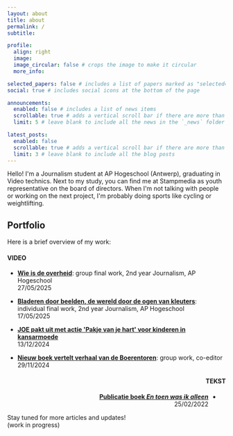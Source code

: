 ```yaml
---
layout: about
title: about
permalink: /
subtitle:

profile:
  align: right
  image: 
  image_circular: false # crops the image to make it circular
  more_info:

selected_papers: false # includes a list of papers marked as "selected={true}"
social: true # includes social icons at the bottom of the page

announcements:
  enabled: false # includes a list of news items
  scrollable: true # adds a vertical scroll bar if there are more than 3 news items
  limit: 5 # leave blank to include all the news in the `_news` folder

latest_posts:
  enabled: false
  scrollable: true # adds a vertical scroll bar if there are more than 3 new posts items
  limit: 3 # leave blank to include all the blog posts
---
```


<!-- sudo docker-compose up ||| http://localhost:8080/blog/ || Ctrl + C (om te stoppen)-->

Hello! I'm a Journalism student at AP Hogeschool (Antwerp), graduating in Video technics. Next to my study, you can find me at Stampmedia as youth representative on the board of directors. When I'm not talking with people or working on the next project, I'm probably doing sports like cycling or weightlifting. 

## Portfolio

Here is a brief overview of my work:

#### VIDEO

- [**Wie is de overheid**](https://wrap.apstudent.be/home-wie-is-de-overheid/): group final work, 2nd year Journalism, AP Hogeschool<br>
27/05/2025

- [**Bladeren door beelden, de wereld door de ogen van kleuters**](https://wrap.apstudent.be/2025/05/17/bladeren-door-beelden-de-wereld-ontdekken-door-de-ogen-van-kleuters/): individual final work, 2nd year Journalism, AP Hogeschool<br>
17/05/2025

- [**JOE pakt uit met actie 'Pakje van je hart' voor kinderen in kansarmoede**](https://wrap.apstudent.be/2024/11/29/nieuw-boek-vertelt-verhaal-van-de-boerentoren/)<br>
13/12/2024

- [**Nieuw boek vertelt verhaal van de Boerentoren**](https://wrap.apstudent.be/2024/11/29/nieuw-boek-vertelt-verhaal-van-de-boerentoren/): group work, co-editor<br>
29/11/2024

<div style="text-align: right; direction: rtl;"> <h4>TEKST</h4>
<ul>
<li><a href="https://www.standaardboekhandel.be/p/en-toen-was-ik-alleen-9789464503449"><strong>Publicatie boek <em>En toen was ik alleen</em></strong></a><br>
25/02/2022</li>
</ul>
</div> 



Stay tuned for more articles and updates!<br>
(work in progress)

